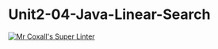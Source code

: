 # Unit2-04-Java-Linear-Search
[![Mr Coxall's Super Linter](https://github.com/ICS4U-Programming-SantiagoHewettSH/Unit2-04-Java-Linear-Search/workflows/Mr%20Coxall's%20Super%20Linter/badge.svg)](https://github.com/ICS4U-Programming-SantiagoHewettSH/Unit2-04-Java-Linear-Search/actions/)
